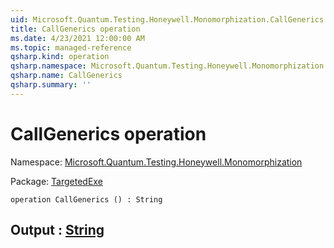 ```yaml
---
uid: Microsoft.Quantum.Testing.Honeywell.Monomorphization.CallGenerics
title: CallGenerics operation
ms.date: 4/23/2021 12:00:00 AM
ms.topic: managed-reference
qsharp.kind: operation
qsharp.namespace: Microsoft.Quantum.Testing.Honeywell.Monomorphization
qsharp.name: CallGenerics
qsharp.summary: ''
---
```


# CallGenerics operation

Namespace: [Microsoft.Quantum.Testing.Honeywell.Monomorphization](xref:Microsoft.Quantum.Testing.Honeywell.Monomorphization)

Package: [TargetedExe](https://nuget.org/packages/TargetedExe)




```qsharp
operation CallGenerics () : String
```


## Output : [String](xref:microsoft.quantum.qsharp.valueliterals#string-literals)

